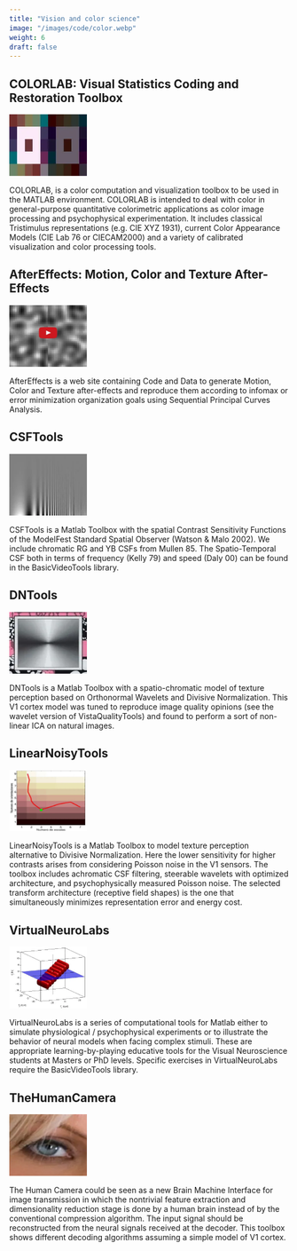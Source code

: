 ```yaml
---
title: "Vision and color science"
image: "/images/code/color.webp"
weight: 6
draft: false
---
```


<div class="panel panel-default">
  <div class="panel-heading">
    <h2>COLORLAB: Visual Statistics Coding and Restoration Toolbox</h2>
  </div>
  <div class="panel-body">
    <div class="col-md-2">
      <a href="https://isp.uv.es/code/visioncolor/colorlab.html">
        <img src="/images/code/color.webp" height="111" width="140" class="subpage-image">
      </a>
    </div>
    <div class="col-md-10">
      <p>COLORLAB, is a color computation and visualization toolbox to be used in the MATLAB environment. COLORLAB is intended to deal with color in general-purpose quantitative colorimetric applications as color image processing and psychophysical experimentation. It includes classical Tristimulus representations (e.g. CIE XYZ 1931), current Color Appearance Models (CIE Lab 76 or CIECAM2000) and a variety of calibrated visualization and color processing tools.</p>
    </div>
  </div>
</div>

<div class="panel panel-default">
  <div class="panel-heading">
    <h2>AfterEffects: Motion, Color and Texture After-Effects</h2>
  </div>
  <div class="panel-body">
    <div class="col-md-2">
      <a href="https://isp.uv.es/after_effects/index.html">
        <img src="/images/code/motion_after.webp" height="111" width="140" class="subpage-image">
      </a>
    </div>
    <div class="col-md-10">
      <p>AfterEffects is a web site containing Code and Data to generate Motion, Color and Texture after-effects and reproduce them according to infomax or error minimization organization goals using Sequential Principal Curves Analysis.</p>
    </div>
  </div>
</div>

<div class="panel panel-default">
  <div class="panel-heading">
    <h2>CSFTools</h2>
  </div>
  <div class="panel-body">
    <div class="col-md-2">
      <a href="https://isp.uv.es/code/visioncolor/CSF_toolbox.html">
        <img src="/images/code/csf.webp" height="111" width="140" class="subpage-image">
      </a>
    </div>
    <div class="col-md-10">
      <p>CSFTools is a Matlab Toolbox with the spatial Contrast Sensitivity Functions of the ModelFest Standard Spatial Observer (Watson & Malo 2002). We include chromatic RG and YB CSFs from Mullen 85. The Spatio-Temporal CSF both in terms of frequency (Kelly 79) and speed (Daly 00) can be found in the BasicVideoTools library.</p>
    </div>
  </div>
</div>

<div class="panel panel-default">
  <div class="panel-heading">
    <h2>DNTools</h2>
  </div>
  <div class="panel-body">
    <div class="col-md-2">
      <a href="https://isp.uv.es/code/visioncolor/DN_toolbox.html">
        <img src="/images/code/neural.webp" height="111" width="140" class="subpage-image">
      </a>
    </div>
    <div class="col-md-10">
      <p>DNTools is a Matlab Toolbox with a spatio-chromatic model of texture perception based on Orthonormal Wavelets and Divisive Normalization. This V1 cortex model was tuned to reproduce image quality opinions (see the wavelet version of VistaQualityTools) and found to perform a sort of non-linear ICA on natural images.</p>
    </div>
  </div>
</div>

<div class="panel panel-default">
  <div class="panel-heading">
    <h2>LinearNoisyTools</h2>
  </div>
  <div class="panel-body">
    <div class="col-md-2">
      <a href="https://isp.uv.es/code/visioncolor/TFM_imprimir_ya.pdf">
        <img src="/images/code/opt_archit.webp" height="111" width="140" class="subpage-image">
      </a>
    </div>
    <div class="col-md-10">
      <p>LinearNoisyTools is a Matlab Toolbox to model texture perception alternative to Divisive Normalization. Here the lower sensitivity for higher contrasts arises from considering Poisson noise in the V1 sensors. The toolbox includes achromatic CSF filtering, steerable wavelets with optimized architecture, and psychophysically measured Poisson noise. The selected transform architecture (receptive field shapes) is the one that simultaneously minimizes representation error and energy cost.</p>
    </div>
  </div>
</div>

<div class="panel panel-default">
  <div class="panel-heading">
    <h2>VirtualNeuroLabs</h2>
  </div>
  <div class="panel-body">
    <div class="col-md-2">
      <a href="https://isp.uv.es/code/visioncolor/virtual_labs.html">
        <img src="/images/code/mt_theoret_sensit.webp" height="111" width="140" class="subpage-image">
      </a>
    </div>
    <div class="col-md-10">
      <p>VirtualNeuroLabs is a series of computational tools for Matlab either to simulate physiological / psychophysical experiments or to illustrate the behavior of neural models when facing complex stimuli. These are appropriate learning-by-playing educative tools for the Visual Neuroscience students at Masters or PhD levels. Specific exercises in VirtualNeuroLabs require the BasicVideoTools library.</p>
    </div>
  </div>
</div>

<div class="panel panel-default">
  <div class="panel-heading">
    <h2>TheHumanCamera</h2>
  </div>
  <div class="panel-body">
    <div class="col-md-2">
      <a href="https://isp.uv.es/code/visioncolor/bmi.html">
        <img src="/images/code/human.webp" height="111" width="140" class="subpage-image">
      </a>
    </div>
    <div class="col-md-10">
      <p>The Human Camera could be seen as a new Brain Machine Interface for image transmission in which the nontrivial feature extraction and dimensionality reduction stage is done by a human brain instead of by the conventional compression algorithm. The input signal should be reconstructed from the neural signals received at the decoder. This toolbox shows different decoding algorithms assuming a simple model of V1 cortex.</p>
    </div>
  </div>
</div>
